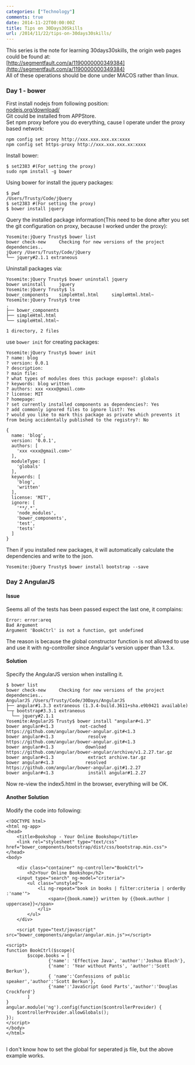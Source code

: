 ```yaml
---
categories: ["Technology"]
comments: true
date: 2014-11-22T00:00:00Z
title: Tips on 30Days30Skills
url: /2014/11/22/tips-on-30days30skills/
---
```


This series is the note for learning 30days30skills, the origin web pages could be found at:     
[http://segmentfault.com/a/1190000000349384](http://segmentfault.com/a/1190000000349384)    
All of these operations should be done under MACOS rather than linux.    

### Day 1 - bower
First install nodejs from following position:     
[nodejs.org/download/](nodejs.org/download/)    
Git could be installed from APPStore.    
Set npm proxy before you do everything, cause I operate under the proxy based network:    

```
npm config set proxy http://xxx.xxx.xxx.xx:xxxx
npm config set https-proxy http://xxx.xxx.xxx.xx:xxxx

```
Install bower:    

```
$ set2383 #(For setting the proxy)
sudo npm install -g bower

```
Using bower for install the jquery packages:    

```
$ pwd
/Users/Trusty/Code/jQuery
$ set2383 #(For setting the proxy)
$ bower install jquery

```
Query the installed package information(This need to be done after you set the git configuration on proxy, because I worked under the proxy):     

```
Yosemite:jQuery Trusty$ bower list
bower check-new     Checking for new versions of the project dependencies..
jQuery /Users/Trusty/Code/jQuery
└── jquery#2.1.1 extraneous

```
Uninstall packages via:    

```
Yosemite:jQuery Trusty$ bower uninstall jquery
bower uninstall     jquery
Yosemite:jQuery Trusty$ ls
bower_components	simpleHtml.html		simpleHtml.html~
Yosemite:jQuery Trusty$ tree
.
├── bower_components
├── simpleHtml.html
└── simpleHtml.html~

1 directory, 2 files

```
use `bower init` for creating packages:    

```
Yosemite:jQuery Trusty$ bower init
? name: blog
? version: 0.0.1
? description:
? main file:
? what types of modules does this package expose?: globals
? keywords: blog written
? authors: xxx <xxx@gmail.com>
? license: MIT
? homepage:
? set currently installed components as dependencies?: Yes
? add commonly ignored files to ignore list?: Yes
? would you like to mark this package as private which prevents it from being accidentally published to the registry?: No

{
  name: 'blog',
  version: '0.0.1',
  authors: [
    'xxx <xxx@gmail.com>'
  ],
  moduleType: [
    'globals'
  ],
  keywords: [
    'blog',
    'written'
  ],
  license: 'MIT',
  ignore: [
    '**/.*',
    'node_modules',
    'bower_components',
    'test',
    'tests'
  ]
}

```
Then if you installed new packages, it will automatically calculate the dependencies and write to the json.

```
Yosemite:jQuery Trusty$ bower install bootstrap --save

```
### Day 2 AngularJS
#### Issue
Seems all of the tests has been passed expect the last one, it complains:    

```
Error: error:areq
Bad Argument
Argument 'BookCtrl' is not a function, got undefined

```
The reason is because the global constructor function is not allowed to use and use it with ng-controller since Angular's version upper than 1.3.x.     
#### Solution
Specify the AngularJS version when installing it.    

```
$ bower list
bower check-new     Checking for new versions of the project dependencies..
AngularJS /Users/Trusty/Code/30Days/AngularJS
├── angular#1.3.3 extraneous (1.3.4-build.3611+sha.e9b9421 available)
└─┬ bootstrap#3.3.1 extraneous
  └── jquery#2.1.1
Yosemite:AngularJS Trusty$ bower install "angular#<1.3"
bower angular#<1.3          not-cached https://github.com/angular/bower-angular.git#<1.3
bower angular#<1.3             resolve https://github.com/angular/bower-angular.git#<1.3
bower angular#<1.3            download https://github.com/angular/bower-angular/archive/v1.2.27.tar.gz
bower angular#<1.3             extract archive.tar.gz
bower angular#<1.3            resolved https://github.com/angular/bower-angular.git#1.2.27
bower angular#<1.3             install angular#1.2.27

```
Now re-view the index5.html in the browser, everything will be OK.    
#### Another Solution
Modify the code into following:    

```
<!DOCTYPE html>
<html ng-app>
<head>
    <title>Bookshop - Your Online Bookshop</title>
    <link rel="stylesheet" type="text/css" href="bower_components/bootstrap/dist/css/bootstrap.min.css">
</head>
<body>

	<div class="container" ng-controller="BookCtrl">
        <h2>Your Online Bookshop</h2>
	<input type="search" ng-model="criteria">
        <ul class="unstyled">
            <li ng-repeat="book in books | filter:criteria | orderBy :'name'">
                <span>{{book.name}} written by {{book.author | uppercase}}</span>
            </li>
        </ul>
    </div>

    <script type="text/javascript" src="bower_components/angular/angular.min.js"></script>

<script>
function BookCtrl($scope){
        $scope.books = [
                {'name': 'Effective Java', 'author':'Joshua Bloch'},
                {'name': 'Year without Pants', 'author':'Scott Berkun'},
                { 'name':'Confessions of public speaker','author':'Scott Berkun'},
                {'name':'JavaScript Good Parts','author':'Douglas Crockford'}
        ]
}
angular.module('ng').config(function($controllerProvider) {
	$controllerProvider.allowGlobals();
});
</script>
</body>
</html>


```
I don't know how to set the global for seperated js file, but the above example works.   
